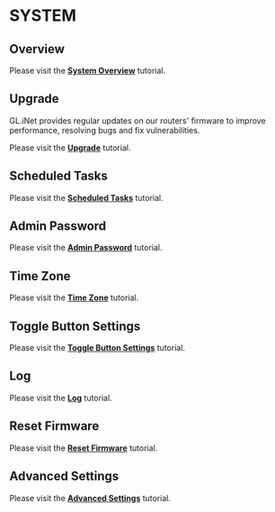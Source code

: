 # SYSTEM

## Overview

Please visit the [**System Overview**](../../../tutorials/system_overview/) tutorial.

## Upgrade

GL.iNet provides regular updates on our routers' firmware to improve performance, resolving bugs and fix vulnerabilities.

Please visit the [**Upgrade**](../../../tutorials/firmware_upgrade/) tutorial.

## Scheduled Tasks

Please visit the [**Scheduled Tasks**](../../../tutorials/scheduled_tasks/) tutorial.

## Admin Password

Please visit the [**Admin Password**](../../../tutorials/admin_password/) tutorial.

## Time Zone

Please visit the  [**Time Zone**](../../../tutorials/time_zone/) tutorial.

## Toggle Button Settings

Please visit the [**Toggle Button Settings**](../../../tutorials/toggle_button_settings/) tutorial.

## Log

Please visit the [**Log**](../../../tutorials/log/) tutorial.

## Reset Firmware

Please visit the [**Reset Firmware**](../../../tutorials/reset_firmware/) tutorial.

## Advanced Settings

Please visit the [**Advanced Settings**](../../../tutorials/advanced_settings/) tutorial.
